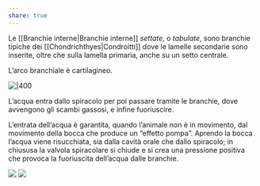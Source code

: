 ```yaml
---
share: true
---
```

Le [[Branchie interne|Branchie interne]] *settate*, o *tabulate*, sono branchie tipiche dei [[Chondrichthyes|Condroitti]] dove le lamelle secondarie sono inserite, oltre che sulla lamella primaria, anche su un setto centrale.

L’arco branchiale è cartilagineo.

![|400](ee625f8513c940588593400ed7ed7b94_MD5%201.png)

L’acqua entra dallo spiracolo per poi passare tramite le branchie, dove avvengono gli scambi gassosi, e infine fuoriuscire.

L’entrata dell’acqua è garantita, quando l’animale non è in movimento, dal movimento della bocca che produce un “effetto pompa”.
Aprendo la bocca l’acqua viene risucchiata, sia dalla cavità orale che dallo spiracolo; in chiususa la valvola spiracolare si chiude e si crea una pressione positiva che provoca la fuoriuscita dell’acqua dalle branchie.

![](fc918c0b9977abc7c3f0ac6b02ac03b3_MD5%201.png) ![](8b3c0096e3f003bf16f114515d27e954_MD5%201.png)